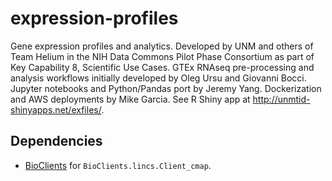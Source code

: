 # expression-profiles
Gene expression profiles and analytics.
Developed by UNM and others of Team Helium in the NIH Data Commons Pilot Phase Consortium as part of Key Capability 8, Scientific Use Cases.
GTEx RNAseq pre-processing and analysis workflows initially developed by Oleg Ursu and Giovanni Bocci.
Jupyter notebooks and Python/Pandas port by Jeremy Yang.
Dockerization and AWS deployments by Mike Garcia.
See R Shiny app at http://unmtid-shinyapps.net/exfiles/.

## Dependencies

* [BioClients](https://github.com/jeremyjyang/BioClients) for `BioClients.lincs.Client_cmap`.
